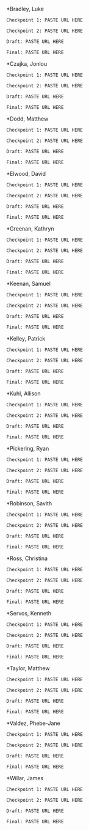 *Bradley, Luke		

	Checkpoint 1: PASTE URL HERE

	Checkpoint 2: PASTE URL HERE

	Draft: PASTE URL HERE

	Final: PASTE URL HERE

*Czajka, Jonlou			

	Checkpoint 1: PASTE URL HERE

	Checkpoint 2: PASTE URL HERE

	Draft: PASTE URL HERE

	Final: PASTE URL HERE

*Dodd, Matthew			

	Checkpoint 1: PASTE URL HERE

	Checkpoint 2: PASTE URL HERE

	Draft: PASTE URL HERE

	Final: PASTE URL HERE

*Elwood, David			

	Checkpoint 1: PASTE URL HERE

	Checkpoint 2: PASTE URL HERE

	Draft: PASTE URL HERE

	Final: PASTE URL HERE

*Greenan, Kathryn			

	Checkpoint 1: PASTE URL HERE

	Checkpoint 2: PASTE URL HERE

	Draft: PASTE URL HERE

	Final: PASTE URL HERE
	
*Keenan, Samuel			

	Checkpoint 1: PASTE URL HERE

	Checkpoint 2: PASTE URL HERE

	Draft: PASTE URL HERE

	Final: PASTE URL HERE
	
*Kelley, Patrick			

	Checkpoint 1: PASTE URL HERE

	Checkpoint 2: PASTE URL HERE

	Draft: PASTE URL HERE

	Final: PASTE URL HERE
	
*Kuhl, Allison		

	Checkpoint 1: PASTE URL HERE

	Checkpoint 2: PASTE URL HERE

	Draft: PASTE URL HERE

	Final: PASTE URL HERE

*Pickering, Ryan			

	Checkpoint 1: PASTE URL HERE

	Checkpoint 2: PASTE URL HERE

	Draft: PASTE URL HERE

	Final: PASTE URL HERE

*Robinson, Savith			

	Checkpoint 1: PASTE URL HERE

	Checkpoint 2: PASTE URL HERE

	Draft: PASTE URL HERE

	Final: PASTE URL HERE

*Ross, Christina	

	Checkpoint 1: PASTE URL HERE

	Checkpoint 2: PASTE URL HERE

	Draft: PASTE URL HERE

	Final: PASTE URL HERE

*Servos, Kenneth	

	Checkpoint 1: PASTE URL HERE

	Checkpoint 2: PASTE URL HERE

	Draft: PASTE URL HERE

	Final: PASTE URL HERE

	
*Taylor, Matthew	

	Checkpoint 1: PASTE URL HERE

	Checkpoint 2: PASTE URL HERE

	Draft: PASTE URL HERE

	Final: PASTE URL HERE

*Valdez, Phebe-Jane		

	Checkpoint 1: PASTE URL HERE

	Checkpoint 2: PASTE URL HERE

	Draft: PASTE URL HERE

	Final: PASTE URL HERE

*Willar, James	

	Checkpoint 1: PASTE URL HERE

	Checkpoint 2: PASTE URL HERE

	Draft: PASTE URL HERE

	Final: PASTE URL HERE

